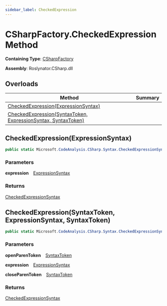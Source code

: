 ```yaml
---
sidebar_label: CheckedExpression
---
```


# CSharpFactory\.CheckedExpression Method

**Containing Type**: [CSharpFactory](../index.md)

**Assembly**: Roslynator\.CSharp\.dll

## Overloads

| Method | Summary |
| ------ | ------- |
| [CheckedExpression(ExpressionSyntax)](#Roslynator_CSharp_CSharpFactory_CheckedExpression_Microsoft_CodeAnalysis_CSharp_Syntax_ExpressionSyntax_) | |
| [CheckedExpression(SyntaxToken, ExpressionSyntax, SyntaxToken)](#Roslynator_CSharp_CSharpFactory_CheckedExpression_Microsoft_CodeAnalysis_SyntaxToken_Microsoft_CodeAnalysis_CSharp_Syntax_ExpressionSyntax_Microsoft_CodeAnalysis_SyntaxToken_) | |

## CheckedExpression\(ExpressionSyntax\) <a id="Roslynator_CSharp_CSharpFactory_CheckedExpression_Microsoft_CodeAnalysis_CSharp_Syntax_ExpressionSyntax_"></a>

```csharp
public static Microsoft.CodeAnalysis.CSharp.Syntax.CheckedExpressionSyntax CheckedExpression(Microsoft.CodeAnalysis.CSharp.Syntax.ExpressionSyntax expression)
```

### Parameters

**expression** &ensp; [ExpressionSyntax](https://docs.microsoft.com/en-us/dotnet/api/microsoft.codeanalysis.csharp.syntax.expressionsyntax)

### Returns

[CheckedExpressionSyntax](https://docs.microsoft.com/en-us/dotnet/api/microsoft.codeanalysis.csharp.syntax.checkedexpressionsyntax)

## CheckedExpression\(SyntaxToken, ExpressionSyntax, SyntaxToken\) <a id="Roslynator_CSharp_CSharpFactory_CheckedExpression_Microsoft_CodeAnalysis_SyntaxToken_Microsoft_CodeAnalysis_CSharp_Syntax_ExpressionSyntax_Microsoft_CodeAnalysis_SyntaxToken_"></a>

```csharp
public static Microsoft.CodeAnalysis.CSharp.Syntax.CheckedExpressionSyntax CheckedExpression(Microsoft.CodeAnalysis.SyntaxToken openParenToken, Microsoft.CodeAnalysis.CSharp.Syntax.ExpressionSyntax expression, Microsoft.CodeAnalysis.SyntaxToken closeParenToken)
```

### Parameters

**openParenToken** &ensp; [SyntaxToken](https://docs.microsoft.com/en-us/dotnet/api/microsoft.codeanalysis.syntaxtoken)

**expression** &ensp; [ExpressionSyntax](https://docs.microsoft.com/en-us/dotnet/api/microsoft.codeanalysis.csharp.syntax.expressionsyntax)

**closeParenToken** &ensp; [SyntaxToken](https://docs.microsoft.com/en-us/dotnet/api/microsoft.codeanalysis.syntaxtoken)

### Returns

[CheckedExpressionSyntax](https://docs.microsoft.com/en-us/dotnet/api/microsoft.codeanalysis.csharp.syntax.checkedexpressionsyntax)

